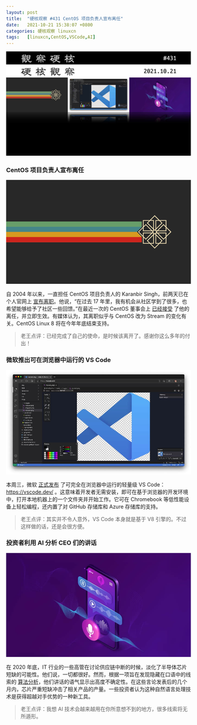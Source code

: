 ```yaml
---
layout: post
title:	"硬核观察 #431 CentOS 项目负责人宣布离任"
date:	2021-10-21 15:38:07 +0800 
categories:	硬核观察 linuxcn 
tags:	[linuxcn,CentOS,VSCode,AI]
---
```



![](/Asserts/Images/album/202110/21/153657nrxov5x4g5w5yk9d.jpg)


### CentOS 项目负责人宣布离任


![](/Asserts/Images/album/202110/21/153707rfa57mi87yi7ivym.png)


自 2004 年以来，一直担任 CentOS 项目负责人的 Karanbir Singh，前两天已在个人官网上 [宣布离职](https://karan.org/posts/stepping-down/)。他说，“在过去 17 年里，我有机会从社区学到了很多，也希望能够给予了社区一些回馈。”在最近一次的 CentOS 董事会上 [已经接受](https://blog.centos.org/2021/10/karanbir-singh-stepping-down-from-the-centos-board/) 了他的离任，并立即生效。有媒体认为，其离职似乎与 CentOS 改为 Stream 的变化有关。CentOS Linux 8 将在今年年底结束支持。



> 
> 老王点评：已经完成了自己的使命，是时候该离开了。感谢你这么多年的付出！
> 
> 
> 


### 微软推出可在浏览器中运行的 VS Code


![](/Asserts/Images/album/202110/21/153734sk8acmwijm8abedb.jpg)


本周三，微软 [正式发布](https://code.visualstudio.com/blogs/2021/10/20/vscode-dev) 了可完全在浏览器中运行的轻量级 VS Code： <https://vscode.dev/> 。这意味着开发者无需安装，即可在基于浏览器的开发环境中，打开本地机器上的一个文件夹并开始工作。它可在 Chromebook 等低性能设备上轻松编程，还内置了对 GitHub 存储库和 Azure 存储库的支持。



> 
> 老王点评：其实并不令人意外，VS Code 本身就是基于 V8 引擎的。不过这样做的话，还是会很方便。
> 
> 
> 


### 投资者利用 AI 分析 CEO 们的讲话


![](/Asserts/Images/album/202110/21/153750qbzw0kcj4cgxzf09.jpg)


在 2020 年底，IT 行业的一些高管在讨论供应链中断的时候，淡化了半导体芯片短缺的可能性。他们说，一切都很好。然而，根据一项旨在发现隐藏在口语中的线索的 [算法分析](https://www.reuters.com/technology/ai-can-see-through-you-ceos-language-under-machine-microscope-2021-10-20/)，他们讲话的语气显示出高度不确定性。在这些言论发表后的几个月内，芯片严重短缺冲击了相关产品的产量。一些投资者认为这种自然语言处理技术是获得超越对手优势的一种新工具。



> 
> 老王点评：我想 AI 技术会越来越用在你所意想不到的地方，很多线索将无所遁形。
> 
> 
>
